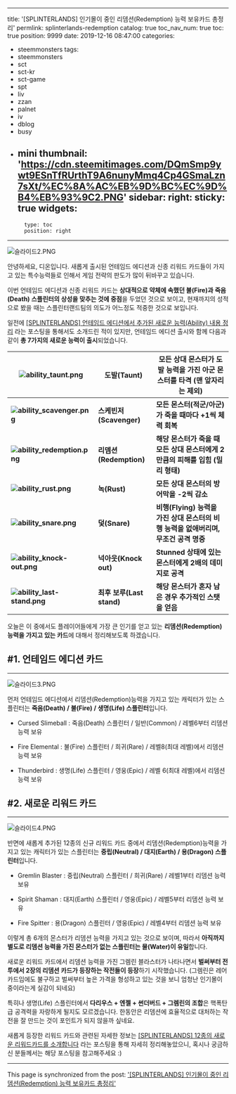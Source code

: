 
---
title: '[SPLINTERLANDS] 인기몰이 중인 리뎀션(Redemption) 능력 보유카드 총정리'
permlink: splinterlands-redemption
catalog: true
toc_nav_num: true
toc: true
position: 9999
date: 2019-12-16 08:47:00
categories:
- steemmonsters
tags:
- steemmonsters
- sct
- sct-kr
- sct-game
- spt
- liv
- zzan
- palnet
- iv
- dblog
- busy
- mini
thumbnail: 'https://cdn.steemitimages.com/DQmSmp9ywt9ESnTfRUrthT9A6nunyMmq4Cp4GSmaLzn7sXt/%EC%8A%AC%EB%9D%BC%EC%9D%B4%EB%93%9C2.PNG'
sidebar:
    right:
        sticky: true
widgets:
    -
        type: toc
        position: right
---


![슬라이드2.PNG](https://cdn.steemitimages.com/DQmSmp9ywt9ESnTfRUrthT9A6nunyMmq4Cp4GSmaLzn7sXt/%EC%8A%AC%EB%9D%BC%EC%9D%B4%EB%93%9C2.PNG)

안녕하세요, 디온입니다. 새롭게 출시된 언테임드 에디션과 신종 리워드 카드들이 가지고 있는 특수능력들로 인해서 게임 전략의 판도가 많이 뒤바꾸고 있습니다. 

이번 언테임드 에디션과 신종 리워드 카드는 **상대적으로 약체에 속했던 불(Fire)과 죽음(Death) 스플린터의 상성을 맞추는 것에 중점**을 두었던 것으로 보이고, 현재까지의 성적으로 봤을 때는 스플린터랜드팀의 의도가 어느정도 적중한 것으로 보입니다. 

일전에 [[SPLINTERLANDS] 언테임드 에디션에서 추가된 새로운 능력(Ability) 내용 정리](https://www.steemcoinpan.com/steemmonsters/@donekim/splinterlands-ability) 라는 포스팅을 통해서도 소개드린 적이 있지만, 언테임드 에디션 출시와 함께 다음과 같이 **총 7가지의 새로운 능력이 출시**되었습니다.

| ![ability_taunt.png](https://cdn.steemitimages.com/DQmfG612XzHaLnD1ZXuk1BsePjt7V7XbSf1CdyuN4LkDmv9/ability_taunt.png) | **도발(Taunt)**         | **모든 상대 몬스터가 도발 능력을 가진 아군 몬스터를 타격 (맨 앞자리는 제외)** |
| ------------------------------------------------------------ | ----------------------- | ------------------------------------------------------------ |
| **![ability_scavenger.png](https://cdn.steemitimages.com/DQmapYpizLdNshA8HZnNXVKNuDDBWfKDRVvyuoZ9yvZWkT2/ability_scavenger.png)** | **스케빈저(Scavenger)** | **모든 몬스터(적군/아군)가 죽을 때마다 +1씩 체력 회복**      |
| **![ability_redemption.png](https://cdn.steemitimages.com/DQmRALmRdoUkPxNNs1FcYbyBnTEPtWLNHbPvwkuBdpHscwX/ability_redemption.png)** | **리뎀션(Redemption)**  | **해당 몬스터가 죽을 때 모든 상대 몬스터에게 2만큼의 피해를 입힘 (밀리 형태)** |
| **![ability_rust.png](https://cdn.steemitimages.com/DQma1WrFm1vNohwZCFJhnQ3NJWUD5u17DBpEBqi3DZ7YehE/ability_rust.png)** | **녹(Rust)**            | **모든 상대 몬스터의 방어막을 -2씩 감소**                    |
| **![ability_snare.png](https://cdn.steemitimages.com/DQmVQo2DraMVpQk5YAyeVzDefxtUQfpo1987e61HiPV6CZi/ability_snare.png)** | **덫(Snare)**           | **비행(Flying) 능력을 가진 상대 몬스터의 비행 능력을 없애버리며, 무조건 공격 명중** |
| **![ability_knock-out.png](https://cdn.steemitimages.com/DQmeGBNEMzFB6fTxvjCZiCVoDPRxnjKJAowZLNhQGKAPmSw/ability_knock-out.png)** | **넉아웃(Knock out)**   | **Stunned 상태에 있는 몬스터에게 2배의 데미지로 공격**       |
| **![ability_last-stand.png](https://ipfs.busy.org/ipfs/QmUX17WzC4JdNcyHvrFdssMmAcSK5SMcwwsQ9iCPAk6ej8)** | **최후 보루(Last stand)**   | **해당 몬스터가 혼자 남은 경우 추가적인 스탯을 얻음**       |


오늘은 이 중에서도 플레이어들에게 가장 큰 인기를 얻고 있는 **리뎀션(Redemption) 능력을 가지고 있는 카드**에 대해서 정리해보도록 하겠습니다.

## #1. 언테임드 에디션 카드
---

![슬라이드3.PNG](https://cdn.steemitimages.com/DQmfDmXANLp8XgDFxoSVLtRKvRbYxnThWdoqBPGpjyJxgz5/%EC%8A%AC%EB%9D%BC%EC%9D%B4%EB%93%9C3.PNG)

먼저 언테임드 에디션에서 리뎀션(Redemption)능력을 가지고 있는 캐릭터가 있는 스플린터는 **죽음(Death) / 불(Fire) / 생명(Life) 스플린터**입니다.

- Cursed Slimeball : 죽음(Death) 스플린터 / 일반(Common) / 레벨6부터 리뎀션 능력 보유

- Fire Elemental : 불(Fire) 스플린터 / 희귀(Rare) / 레벨8(최대 레벨)에서 리뎀션 능력 보유

- Thunderbird : 생명(Life) 스플린터 / 영웅(Epic) / 레벨 6(최대 레벨)에서 리뎀션 능력 보유

## #2. 새로운 리워드 카드
---

![슬라이드4.PNG](https://cdn.steemitimages.com/DQmcgfZZkFd9gjrTrUt79W6Ft6MAFoZ574D52ErZSNAJcJV/%EC%8A%AC%EB%9D%BC%EC%9D%B4%EB%93%9C4.PNG)

반면에 새롭게 추가된 12종의 신규 리워드 카드 중에서 리뎀션(Redemption)능력을 가지고 있는 캐릭터가 있는 스플린터는 **중립(Neutral) / 대지(Earth) / 용(Dragon) 스플린터**입니다.

- Gremlin Blaster : 중립(Neutral) 스플린터 / 희귀(Rare) / 레벨1부터 리뎀션 능력 보유

- Spirit Shaman : 대지(Earth) 스플린터 / 영웅(Epic) / 레벨5부터 리뎀션 능력 보유

- Fire Spitter : 용(Dragon) 스플린터 / 영웅(Epic) / 레벨4부터 리뎀션 능력 보유

이렇게 총 6개의 몬스터가 리뎀션 능력을 가지고 있는 것으로 보이며, 따라서 **아직까지 별도로 리뎀션 능력을 가진 몬스터가 없는 스플린터는 물(Water)이 유일**합니다. 

새로운 리워드 카드에서 리뎀션 능력을 가진 그렘린 블라스터가 나타나면서 **벌써부터 전투에서 2장의 리뎀션 카드가 등장하는 작전들이 등장**하기 시작했습니다. (그렘린은 레어 카드임에도 불구하고 벌써부터 높은 가격을 형성하고 있는 것을 보니 엄청난 인기몰이 중이라는게 실감이 되네요)

특히나 생명(Life) 스플린터에서 **다리우스 + 엔젤 + 썬더버드 + 그렘린의 조합**은 핵폭탄급 공격력을 자랑하게 될지도 모르겠습니다. 한동안은 리뎀션에 효율적으로 대처하는 작전을 잘 만드는 것이 포인트가 되지 않을까 싶네요.

새롭게 등장한 리워드 카드와 관련된 자세한 정보는 [[SPLINTERLANDS] 12종의 새로운 리워드카드를 소개합니다](https://www.steemcoinpan.com/steemmonsters/@donekim/splinterlands-12) 라는 포스팅을 통해 자세히 정리해놓았으니, 혹시나 궁금하신 분들께서는 해당 포스팅을 참고해주세요 :)

- - -

This page is synchronized from the post: ['[SPLINTERLANDS] 인기몰이 중인 리뎀션(Redemption) 능력 보유카드 총정리'](https://steemit.com/@donekim/splinterlands-redemption)
